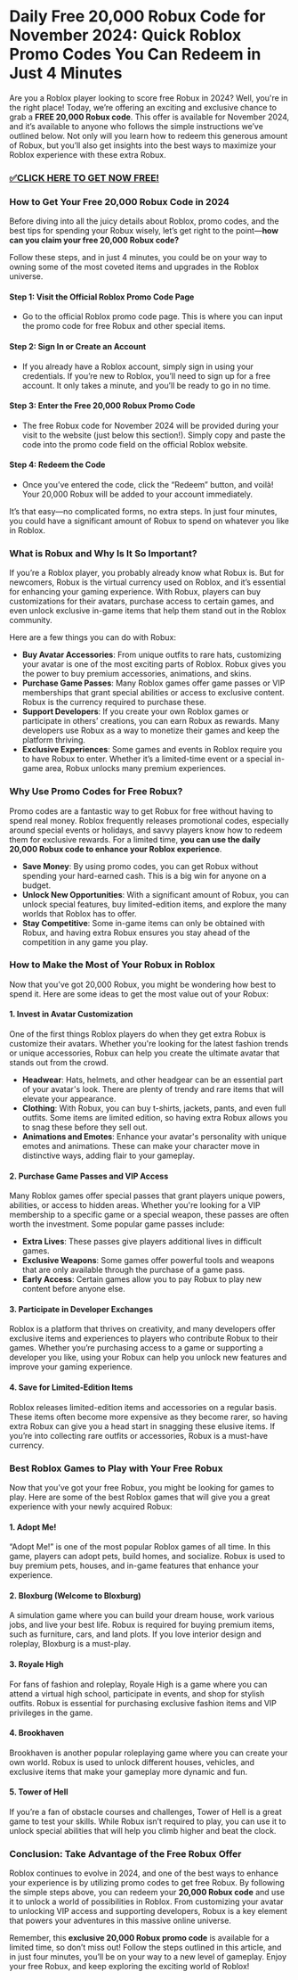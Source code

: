 # **Daily Free 20,000 Robux Code for November 2024: Quick Roblox Promo Codes You Can Redeem in Just 4 Minutes**

Are you a Roblox player looking to score free Robux in 2024? Well, you're in the right place! Today, we’re offering an exciting and exclusive chance to grab a **FREE 20,000 Robux code**. This offer is available for November 2024, and it’s available to anyone who follows the simple instructions we’ve outlined below. Not only will you learn how to redeem this generous amount of Robux, but you’ll also get insights into the best ways to maximize your Roblox experience with these extra Robux.

### [✅CLICK HERE TO GET NOW FREE!](https://www.fpo.go.th/main/fpo/media/FPO/allgifttodayfree.html)

### **How to Get Your Free 20,000 Robux Code in 2024**

Before diving into all the juicy details about Roblox, promo codes, and the best tips for spending your Robux wisely, let’s get right to the point—**how can you claim your free 20,000 Robux code?** 

Follow these steps, and in just 4 minutes, you could be on your way to owning some of the most coveted items and upgrades in the Roblox universe.

#### **Step 1: Visit the Official Roblox Promo Code Page**
- Go to the official Roblox promo code page. This is where you can input the promo code for free Robux and other special items.

#### **Step 2: Sign In or Create an Account**
- If you already have a Roblox account, simply sign in using your credentials. If you’re new to Roblox, you’ll need to sign up for a free account. It only takes a minute, and you’ll be ready to go in no time.

#### **Step 3: Enter the Free 20,000 Robux Promo Code**
- The free Robux code for November 2024 will be provided during your visit to the website (just below this section!). Simply copy and paste the code into the promo code field on the official Roblox website.

#### **Step 4: Redeem the Code**
- Once you’ve entered the code, click the “Redeem” button, and voilà! Your 20,000 Robux will be added to your account immediately.

It’s that easy—no complicated forms, no extra steps. In just four minutes, you could have a significant amount of Robux to spend on whatever you like in Roblox.

### **What is Robux and Why Is It So Important?**

If you’re a Roblox player, you probably already know what Robux is. But for newcomers, Robux is the virtual currency used on Roblox, and it’s essential for enhancing your gaming experience. With Robux, players can buy customizations for their avatars, purchase access to certain games, and even unlock exclusive in-game items that help them stand out in the Roblox community.

Here are a few things you can do with Robux:
- **Buy Avatar Accessories**: From unique outfits to rare hats, customizing your avatar is one of the most exciting parts of Roblox. Robux gives you the power to buy premium accessories, animations, and skins.
- **Purchase Game Passes**: Many Roblox games offer game passes or VIP memberships that grant special abilities or access to exclusive content. Robux is the currency required to purchase these.
- **Support Developers**: If you create your own Roblox games or participate in others’ creations, you can earn Robux as rewards. Many developers use Robux as a way to monetize their games and keep the platform thriving.
- **Exclusive Experiences**: Some games and events in Roblox require you to have Robux to enter. Whether it’s a limited-time event or a special in-game area, Robux unlocks many premium experiences.

### **Why Use Promo Codes for Free Robux?**

Promo codes are a fantastic way to get Robux for free without having to spend real money. Roblox frequently releases promotional codes, especially around special events or holidays, and savvy players know how to redeem them for exclusive rewards. For a limited time, **you can use the daily 20,000 Robux code to enhance your Roblox experience**.

- **Save Money**: By using promo codes, you can get Robux without spending your hard-earned cash. This is a big win for anyone on a budget.
- **Unlock New Opportunities**: With a significant amount of Robux, you can unlock special features, buy limited-edition items, and explore the many worlds that Roblox has to offer.
- **Stay Competitive**: Some in-game items can only be obtained with Robux, and having extra Robux ensures you stay ahead of the competition in any game you play.

### **How to Make the Most of Your Robux in Roblox**

Now that you’ve got 20,000 Robux, you might be wondering how best to spend it. Here are some ideas to get the most value out of your Robux:

#### **1. Invest in Avatar Customization**
One of the first things Roblox players do when they get extra Robux is customize their avatars. Whether you're looking for the latest fashion trends or unique accessories, Robux can help you create the ultimate avatar that stands out from the crowd.

- **Headwear**: Hats, helmets, and other headgear can be an essential part of your avatar's look. There are plenty of trendy and rare items that will elevate your appearance.
- **Clothing**: With Robux, you can buy t-shirts, jackets, pants, and even full outfits. Some items are limited edition, so having extra Robux allows you to snag these before they sell out.
- **Animations and Emotes**: Enhance your avatar's personality with unique emotes and animations. These can make your character move in distinctive ways, adding flair to your gameplay.

#### **2. Purchase Game Passes and VIP Access**
Many Roblox games offer special passes that grant players unique powers, abilities, or access to hidden areas. Whether you're looking for a VIP membership to a specific game or a special weapon, these passes are often worth the investment. Some popular game passes include:

- **Extra Lives**: These passes give players additional lives in difficult games.
- **Exclusive Weapons**: Some games offer powerful tools and weapons that are only available through the purchase of a game pass.
- **Early Access**: Certain games allow you to pay Robux to play new content before anyone else.

#### **3. Participate in Developer Exchanges**
Roblox is a platform that thrives on creativity, and many developers offer exclusive items and experiences to players who contribute Robux to their games. Whether you’re purchasing access to a game or supporting a developer you like, using your Robux can help you unlock new features and improve your gaming experience.

#### **4. Save for Limited-Edition Items**
Roblox releases limited-edition items and accessories on a regular basis. These items often become more expensive as they become rarer, so having extra Robux can give you a head start in snagging these elusive items. If you’re into collecting rare outfits or accessories, Robux is a must-have currency.

### **Best Roblox Games to Play with Your Free Robux**

Now that you’ve got your free Robux, you might be looking for games to play. Here are some of the best Roblox games that will give you a great experience with your newly acquired Robux:

#### **1. Adopt Me!**
“Adopt Me!” is one of the most popular Roblox games of all time. In this game, players can adopt pets, build homes, and socialize. Robux is used to buy premium pets, houses, and in-game features that enhance your experience.

#### **2. Bloxburg (Welcome to Bloxburg)**
A simulation game where you can build your dream house, work various jobs, and live your best life. Robux is required for buying premium items, such as furniture, cars, and land plots. If you love interior design and roleplay, Bloxburg is a must-play.

#### **3. Royale High**
For fans of fashion and roleplay, Royale High is a game where you can attend a virtual high school, participate in events, and shop for stylish outfits. Robux is essential for purchasing exclusive fashion items and VIP privileges in the game.

#### **4. Brookhaven**
Brookhaven is another popular roleplaying game where you can create your own world. Robux is used to unlock different houses, vehicles, and exclusive items that make your gameplay more dynamic and fun.

#### **5. Tower of Hell**
If you’re a fan of obstacle courses and challenges, Tower of Hell is a great game to test your skills. While Robux isn’t required to play, you can use it to unlock special abilities that will help you climb higher and beat the clock.

### **Conclusion: Take Advantage of the Free Robux Offer**

Roblox continues to evolve in 2024, and one of the best ways to enhance your experience is by utilizing promo codes to get free Robux. By following the simple steps above, you can redeem your **20,000 Robux code** and use it to unlock a world of possibilities in Roblox. From customizing your avatar to unlocking VIP access and supporting developers, Robux is a key element that powers your adventures in this massive online universe.

Remember, this **exclusive 20,000 Robux promo code** is available for a limited time, so don’t miss out! Follow the steps outlined in this article, and in just four minutes, you’ll be on your way to a new level of gameplay. Enjoy your free Robux, and keep exploring the exciting world of Roblox!
